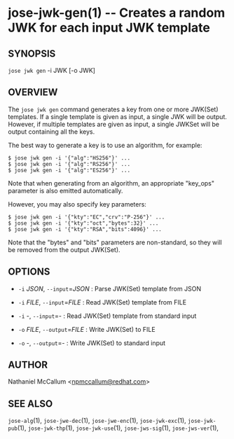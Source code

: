 jose-jwk-gen(1) -- Creates a random JWK for each input JWK template
===================================================================

## SYNOPSIS

`jose jwk gen` -i JWK [-o JWK]

## OVERVIEW

The `jose jwk gen` command generates a key from one or more JWK(Set) templates.
If a single template is given as input, a single JWK will be output. However,
if multiple templates are given as input, a single JWKSet will be output
containing all the keys.

The best way to generate a key is to use an algorithm, for example:

    $ jose jwk gen -i '{"alg":"HS256"}' ...
    $ jose jwk gen -i '{"alg":"RS256"}' ...
    $ jose jwk gen -i '{"alg":"ES256"}' ...

Note that when generating from an algorithm, an appropriate "key_ops"
parameter is also emitted automatically.

However, you may also specify key parameters:

    $ jose jwk gen -i '{"kty":"EC","crv":"P-256"}' ...
    $ jose jwk gen -i '{"kty":"oct","bytes":32}' ...
    $ jose jwk gen -i '{"kty":"RSA","bits":4096}' ...

Note that the "bytes" and "bits" parameters are non-standard, so they will
be removed from the output JWK(Set).

## OPTIONS

* `-i` _JSON_, `--input`=_JSON_ :
  Parse JWK(Set) template from JSON

* `-i` _FILE_, `--input`=_FILE_ :
  Read JWK(Set) template from FILE

* `-i` -, `--input`=- :
  Read JWK(Set) template from standard input

* `-o` _FILE_, `--output`=_FILE_ :
  Write JWK(Set) to FILE

* `-o` -, `--output`=- :
  Write JWK(Set) to standard input

## AUTHOR

Nathaniel McCallum &lt;npmccallum@redhat.com&gt;

## SEE ALSO

`jose-alg`(1),
`jose-jwe-dec`(1),
`jose-jwe-enc`(1),
`jose-jwk-exc`(1),
`jose-jwk-pub`(1),
`jose-jwk-thp`(1),
`jose-jwk-use`(1),
`jose-jws-sig`(1),
`jose-jws-ver`(1),
